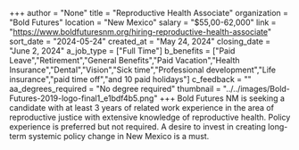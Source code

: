 +++
author = "None"
title = "Reproductive Health Associate"
organization = "Bold Futures"
location = "New Mexico"
salary = "$55,00-62,000"
link = "https://www.boldfuturesnm.org/hiring-reproductive-health-associate"
sort_date = "2024-05-24"
created_at = "May 24, 2024"
closing_date = "June 2, 2024"
a_job_type = ["Full Time"]
b_benefits = ["Paid Leave","Retirement","General Benefits","Paid Vacation","Health Insurance","Dental","Vision","Sick time","Professional development","Life insurance","paid time off","and 10 paid holidays"]
c_feedback = ""
aa_degrees_required = "No degree required"
thumbnail = "../../images/Bold-Futures-2019-logo-final1_e1bdf4b5.png"
+++
Bold Futures NM is seeking a candidate with at least 3 years of related work experience in the area of reproductive justice with extensive knowledge of reproductive health. Policy experience is preferred but not required. A desire to invest in creating long-term systemic policy change in New Mexico is a must. 